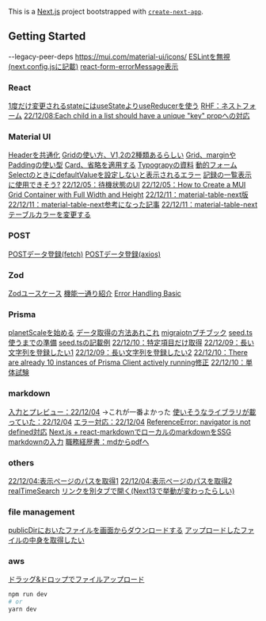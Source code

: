 This is a [Next.js](https://nextjs.org/) project bootstrapped with [`create-next-app`](https://github.com/vercel/next.js/tree/canary/packages/create-next-app).

## Getting Started
--legacy-peer-deps
https://mui.com/material-ui/icons/
[ESLintを無視(next.config.jsに記載)](https://nextjs.org/docs/api-reference/next.config.js/ignoring-eslint)
[react-form-errorMessage表示](https://react-hook-form.com/api/useformstate/errormessage)


### React
[1度だけ変更されるstateにはuseStateよりuseReducerを使う](https://zenn.dev/spacemarket/articles/9eb80496fa5fe6?s=09)
[RHF：ネストフォーム](https://zenn.dev/maro12/articles/7d011d3dfed5d4#%E8%A8%98%E4%BA%8B%E3%81%AE%E6%A6%82%E8%A6%81)
[22/12/08:Each child in a list should have a unique "key" propへの対応](https://dev.classmethod.jp/articles/avoiding-warningeach-child-in-a-list-should-have-a-unique-key-prop-in-react-apps-is-called-and-not-on-the-side-do-it-on-the-caller/)

### Material UI
[Headerを共通化](https://www.to-r.net/media/next-meta-tags/)
[Gridの使い方、V1,2の2種類あるらしい](https://weblion303.net/1236)
[Grid、marginやPaddingの使い型](https://smartdevpreneur.com/mui-grid-spacing-padding-and-margin-a-styling-guide/)
[Card、省略を適用する](https://qiita.com/kazufoot21/items/b381f4b9c4f44fa97aee)
[Typograpyの資料](https://mui.com/material-ui/api/typography/)
[動的フォーム](https://note.com/note_fumi/n/naa2d4f16133b)
[SelectのときにdefaultValueを設定しないと表示されるエラー](https://stackoverflow.com/questions/60813040/materialui-select-set-value-is-always-out-of-range)
[記録の一覧表示に使用できそう?](https://mui.com/material-ui/react-stack/)
[22/12/05：待機状態のUI](https://zenn.dev/kii/articles/progress-indicator-ui)
[22/12/05：How to Create a MUI Grid Container with Full Width and Height](https://smartdevpreneur.com/how-to-create-a-mui-grid-container-with-full-width-and-height/)
[22/12/11：material-table-next版](https://www.npmjs.com/package/material-table-next)
[22/12/11：material-table-next参考になった記事](https://zenn.dev/kazu777/articles/51b08d9238617a#%E3%83%87%E3%83%A2)
[22/12/11：material-table-nextテーブルカラーを変更する](https://github.com/mbrn/material-table/issues/169)

### POST
[POSTデータ登録(fetch)](https://qiita.com/legokichi/items/801e88462eb5c84af97d)
[POSTデータ登録(axios)](https://qiita.com/kaikusakari/items/1da54c021c19a03df5b2)

### Zod
[Zodユースケース](https://zenn.dev/kaz_z/articles/how-to-use-zod)
[機能一通り紹介](https://zenn.dev/uttk/articles/bd264fa884e026#.parse())
[Error Handling Basic](https://tech.every.tv/entry/2022/03/31/170000)

### Prisma
[planetScaleを始める](https://zenn.dev/nbr41to/articles/adabca83b2e6ea)
[データ取得の方法あれこれ](https://qiita.com/koffee0522/items/92be1826f1a150bfe62e)
[migraiotnプチブック](https://zenn.dev/thirosue/books/49a4ee418743ed/viewer/57d161)
[seed.ts使うまでの準備](https://www.prisma.io/docs/guides/database/seed-database)
[seed.tsの記載例](https://github.com/prisma/prisma-examples/blob/latest/typescript/graphql/prisma/seed.ts)
[22/12/10：特定項目だけ取得](https://www.prisma.io/docs/concepts/components/prisma-client/select-fields)
[22/12/09：長い文字列を登録したい1](https://zenn.dev/ikekyo/scraps/f6c87fbfd3bf9d)
[22/12/09：長い文字列を登録したい2](https://www.prisma.io/docs/reference/api-reference/prisma-schema-reference#mysql)
[22/12/10：There are already 10 instances of Prisma Client actively running修正](https://zenn.dev/kanasugi/articles/368d0b39c94daf)
[22/12/10：単体試験](https://www.prisma.io/docs/guides/testing/unit-testing)

### markdown
[入力とプレビュー：22/12/04](https://qiita.com/t_okkan/items/0a3318f90ee6c4468f82#%E3%83%9E%E3%83%BC%E3%82%AF%E3%83%80%E3%82%A6%[…]l%E3%81%AB%E5%A4%89%E6%8F%9B%E3%81%99%E3%82%8B)
→これが一番よかった
[使いそうなライブラリが載っていた：22/12/04](https://zenn.dev/rinka/articles/b260e200cb5258)
[エラー対応：22/12/04](https://stackoverflow.com/questions/65646007/next-js-dompurify-sanitize-shows-typeerror-dompurify-webpack-imported-module)
[ReferenceError: navigator is not defined対応](https://qiita.com/akki-memo/items/bd14d9af5dc1be8e04c9)
[Next.js + react-markdownでローカルのmarkdownをSSG](https://zenn.dev/asazutaiga/articles/be2a8a5f428a38)
[markdownの入力](https://qiita.com/t_okkan/items/0a3318f90ee6c4468f82)
[職務経歴書：mdからpdfへ](https://zenn.dev/ryo_kawamata/articles/resume-on-github)


### others
[22/12/04:表示ページのパスを取得1](https://www.delftstack.com/ja/howto/react/react-get-current-url/)
[22/12/04:表示ページのパスを取得2](https://dev-k.hatenablog.com/entry/how-to-access-the-window-object-in-nextjs-dev-k)
[realTimeSearch](https://yutaro-blog.net/2022/03/21/react-search/#index_id0)
[リンクを別タブで開く(Next13で挙動が変わったらしい)](https://qiita.com/syu_ikeda/items/86f6ad0ddfe8c5e1686b)

### file management
[publicDirにおいたファイルを画面からダウンロードする](https://reactgo.com/react-download-file-on-button-click/)
[アップロードしたファイルの中身を取得したい](https://ja.javascript.info/file)

### aws
[ドラッグ&ドロップでファイルアップロード](https://zenn.dev/jinwatanabe/articles/66c712e44661d9#aws-sdk)

```bash
npm run dev
# or
yarn dev
```
